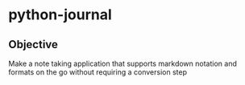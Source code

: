 # python-journal

## Objective

Make a note taking application that supports markdown notation and formats on the go without requiring a conversion step
